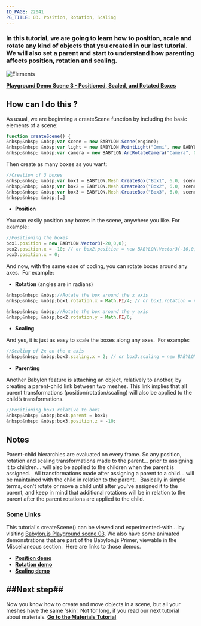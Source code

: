 ```yaml
---
ID_PAGE: 22041
PG_TITLE: 03. Position, Rotation, Scaling
---
```

### In this tutorial, we are going to learn how to position, scale and rotate any kind of objects that you created in our last tutorial. We will also set a parent and start to understand how parenting affects position, rotation and scaling.
![Elements](http://www.babylonjs.com/tutorials/03%20-%20Rotation%20and%20scaling/03.png)

[**Playground Demo Scene 3 - Positioned, Scaled, and Rotated Boxes**](http://babylonjs-playground.azurewebsites.net/?3)

## How can I do this ?
As usual, we are beginning a createScene function by including the basic elements of a scene:
```javascript
function createScene() {
&nbsp;&nbsp; &nbsp;var scene = new BABYLON.Scene(engine);
&nbsp;&nbsp; &nbsp;var light = new BABYLON.PointLight("Omni", new BABYLON.Vector3(0, 100, 100), scene);
&nbsp;&nbsp; &nbsp;var camera = new BABYLON.ArcRotateCamera("Camera", 0, 0.8, 100, new BABYLON.Vector3.Zero(), scene);
```

Then create as many boxes as you want:
```javascript
//Creation of 3 boxes
&nbsp;&nbsp; &nbsp;var box1 = BABYLON.Mesh.CreateBox("Box1", 6.0, scene);
&nbsp;&nbsp; &nbsp;var box2 = BABYLON.Mesh.CreateBox("Box2", 6.0, scene);
&nbsp;&nbsp; &nbsp;var box3 = BABYLON.Mesh.CreateBox("Box3", 6.0, scene);
&nbsp;&nbsp; &nbsp;[…]
```
* **Position**

You can easily position any boxes in the scene, anywhere you like. For example:

```javascript
//Positioning the boxes
box1.position = new BABYLON.Vector3(-20,0,0);
box2.position.x = -10; // or box2.position = new BABYLON.Vector3(-10,0,0);
box3.position.x = 0;
```

And now, with the same ease of coding, you can rotate boxes around any axes.&nbsp; For example:

* **Rotation** (angles are in radians)
```javascript
&nbsp;&nbsp; &nbsp;//Rotate the box around the x axis
&nbsp;&nbsp; &nbsp;box1.rotation.x = Math.PI/4; // or box1.rotation = new BABYLON.Vector3(Math.PI/4,0,0);

&nbsp;&nbsp; &nbsp;//Rotate the box around the y axis
&nbsp;&nbsp; &nbsp;box2.rotation.y = Math.PI/6;
```

* **Scaling**

And yes, it is just as easy to scale the boxes along any axes.&nbsp; For example:
```javascript
//Scaling of 2x on the x axis
&nbsp;&nbsp; &nbsp;box3.scaling.x = 2; // or box3.scaling = new BABYLON.Vector3(2,1,1);
```

* **Parenting**

Another Babylon feature is attaching an object, relatively to another, by creating a parent-child link between two meshes. This link implies that all parent transformations (position/rotation/scaling) will also be applied to the child’s transformations.
```javascript
//Positioning box3 relative to box1
&nbsp;&nbsp; &nbsp;box3.parent = box1;
&nbsp;&nbsp; &nbsp;box3.position.z = -10;
```

## Notes
Parent-child hierarchies are evaluated on every frame. So any position, rotation and scaling transformations made to the parent... prior to assigning it to children... will also be applied to the children when the parent is assigned.
&nbsp;
All transformations made after assigning a parent to a child... will be maintained with the child in relation to the parent.
&nbsp;
Basically in simple terms, don't rotate or move a child until after you've assigned it to the parent, and keep in mind that additional rotations will be in relation to the parent after the parent rotations are applied to the child.

### Some Links
This tutorial's createScene() can be viewed and experimented-with... by visiting [Babylon.js Playground scene 03](http://www.babylonjs.com/playground/?3). We also have some animated demonstrations that are part of the Babylon.js Primer, viewable in the Miscellaneous section.&nbsp; Here are links to those demos.

* [**Position demo**](http://www.babylonjs.com/playground/#35CPC)
* [**Rotation demo**](http://www.babylonjs.com/playground/#YIT1S)
* [**Scaling demo**](http://www.babylonjs.com/playground/#1VMQNH)


##Next step##
----
Now you know how to create and move objects in a scene, but all your meshes have the same 'skin'. Not for long, if you read our next tutorial about materials. [**Go to the Materials Tutorial**](http://babylondoc.azurewebsites.net/page.php?p=22051)